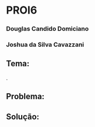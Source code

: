 # PROI6
<h3>Douglas Candido Domiciano</h3>
<h3>Joshua da Silva Cavazzani</h3>

<h2>Tema:</h2>
<p>.</p>

<h2>Problema:</h2>
<p></p>

<h2>Solução:</h2>
<p></p>
